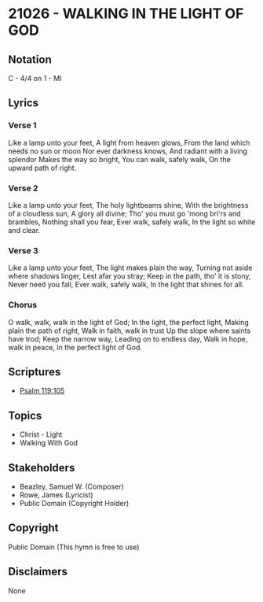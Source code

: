 # 21026 - WALKING IN THE LIGHT OF GOD

## Notation

C - 4/4 on 1 - MI

## Lyrics

### Verse 1

Like a lamp unto your feet, A light from heaven glows, From the land which needs no sun or moon Nor ever darkness knows, And radiant with a living splendor Makes the way so bright, You can walk, safely walk, On the upward path of right.

### Verse 2

Like a lamp unto your feet, The holy lightbeams shine, With the brightness of a cloudless sun, A glory all divine; Tho' you must go 'mong bri'rs and brambles, Nothing shall you fear, Ever walk, safely walk, In the light so white and clear.

### Verse 3

Like a lamp unto your feet, The light makes plain the way, Turning not aside where shadows linger, Lest afar you stray; Keep in the path, tho' it is stony, Never need you fall, Ever walk, safely walk, In the light that shines for all.

### Chorus

O walk, walk, walk in the light of God; In the light, the perfect light, Making plain the path of right, Walk in faith, walk in trust Up the slope where saints have trod; Keep the narrow way, Leading on to endless day, Walk in hope, walk in peace, In the perfect light of God.


## Scriptures

- [Psalm 119:105](https://www.biblegateway.com/passage/?search=Psalm%20119%3A105)

## Topics

- Christ - Light
- Walking With God

## Stakeholders

- Beazley, Samuel W. (Composer)
- Rowe, James (Lyricist)
- Public Domain (Copyright Holder)

## Copyright

Public Domain
(This hymn is free to use)

## Disclaimers

None

